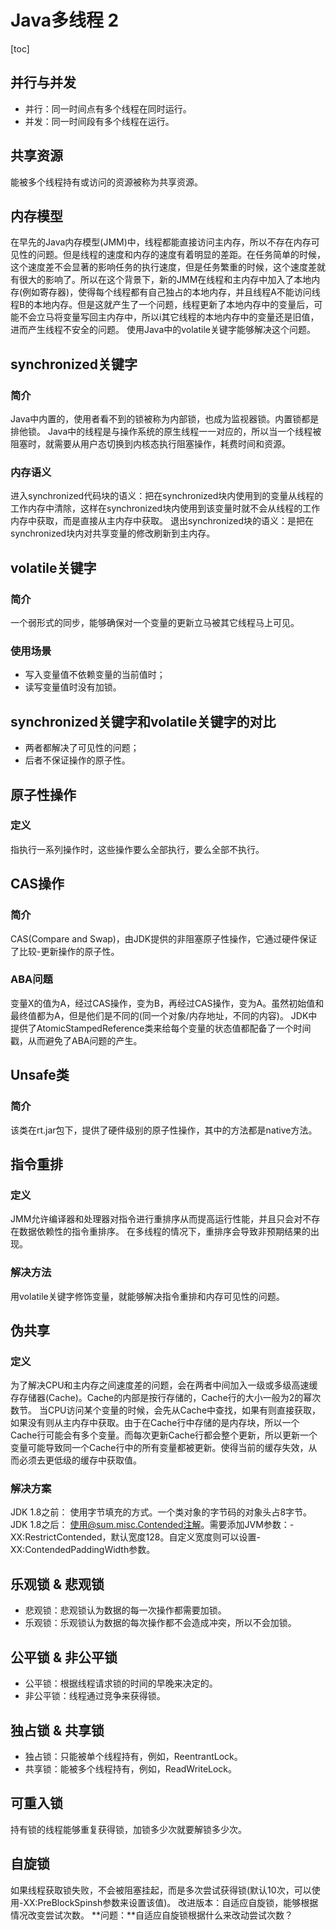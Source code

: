 # Java多线程 2
[toc]

## 并行与并发
- 并行：同一时间点有多个线程在同时运行。
- 并发：同一时间段有多个线程在运行。

## 共享资源
能被多个线程持有或访问的资源被称为共享资源。

## 内存模型
在早先的Java内存模型(JMM)中，线程都能直接访问主内存，所以不存在内存可见性的问题。但是线程的速度和内存的速度有着明显的差距。在任务简单的时候，这个速度差不会显著的影响任务的执行速度，但是任务繁重的时候，这个速度差就有很大的影响了。所以在这个背景下，新的JMM在线程和主内存中加入了本地内存(例如寄存器)，使得每个线程都有自己独占的本地内存，并且线程A不能访问线程B的本地内存。但是这就产生了一个问题，线程更新了本地内存中的变量后，可能不会立马将变量写回主内存中，所以i其它线程的本地内存中的变量还是旧值，进而产生线程不安全的问题。
使用Java中的volatile关键字能够解决这个问题。

## synchronized关键字
### 简介
Java中内置的，使用者看不到的锁被称为内部锁，也成为监视器锁。内置锁都是排他锁。
Java中的线程是与操作系统的原生线程一一对应的，所以当一个线程被阻塞时，就需要从用户态切换到内核态执行阻塞操作，耗费时间和资源。
### 内存语义
进入synchronized代码块的语义：把在synchronized块内使用到的变量从线程的工作内存中清除，这样在synchronized块内使用到该变量时就不会从线程的工作内存中获取，而是直接从主内存中获取。
退出synchronized块的语义：是把在synchronized块内对共享变量的修改刷新到主内存。

## volatile关键字
### 简介
一个弱形式的同步，能够确保对一个变量的更新立马被其它线程马上可见。
### 使用场景
- 写入变量值不依赖变量的当前值时；
- 读写变量值时没有加锁。

## synchronized关键字和volatile关键字的对比
- 两者都解决了可见性的问题；
- 后者不保证操作的原子性。

## 原子性操作
### 定义
指执行一系列操作时，这些操作要么全部执行，要么全部不执行。

## CAS操作
### 简介
CAS(Compare and Swap)，由JDK提供的非阻塞原子性操作，它通过硬件保证了比较-更新操作的原子性。
### ABA问题
变量X的值为A，经过CAS操作，变为B，再经过CAS操作，变为A。虽然初始值和最终值都为A，但是他们是不同的(同一个对象/内存地址，不同的内容)。
JDK中提供了AtomicStampedReference类来给每个变量的状态值都配备了一个时间戳，从而避免了ABA问题的产生。

## Unsafe类
### 简介
该类在rt.jar包下，提供了硬件级别的原子性操作，其中的方法都是native方法。

## 指令重排
### 定义
JMM允许编译器和处理器对指令进行重排序从而提高运行性能，并且只会对不存在数据依赖性的指令重排序。
在多线程的情况下，重排序会导致非预期结果的出现。
### 解决方法
用volatile关键字修饰变量，就能够解决指令重排和内存可见性的问题。

## 伪共享
### 定义
为了解决CPU和主内存之间速度差的问题，会在两者中间加入一级或多级高速缓存存储器(Cache)。Cache的内部是按行存储的，Cache行的大小一般为2的幂次数节。
当CPU访问某个变量的时候，会先从Cache中查找，如果有则直接获取，如果没有则从主内存中获取。由于在Cache行中存储的是内存块，所以一个Cache行可能会有多个变量。而每次更新Cache行都会整个更新，所以更新一个变量可能导致同一个Cache行中的所有变量都被更新。使得当前的缓存失效，从而必须去更低级的缓存中获取值。
### 解决方案
JDK 1.8之前：
使用字节填充的方式。一个类对象的字节码的对象头占8字节。
JDK 1.8之后：
使用@sum.misc.Contended注解。需要添加JVM参数：-XX:RestrictContended，默认宽度128。自定义宽度则可以设置-XX:ContendedPaddingWidth参数。

## 乐观锁 & 悲观锁
- 悲观锁：悲观锁认为数据的每一次操作都需要加锁。
- 乐观锁：乐观锁认为数据的每次操作都不会造成冲突，所以不会加锁。

## 公平锁 & 非公平锁
- 公平锁：根据线程请求锁的时间的早晚来决定的。
- 非公平锁：线程通过竞争来获得锁。

## 独占锁 & 共享锁
- 独占锁：只能被单个线程持有，例如，ReentrantLock。
- 共享锁：能被多个线程持有，例如，ReadWriteLock。

## 可重入锁
持有锁的线程能够重复获得锁，加锁多少次就要解锁多少次。

## 自旋锁
如果线程获取锁失败，不会被阻塞挂起，而是多次尝试获得锁(默认10次，可以使用-XX:PreBlockSpinsh参数来设置该值)。
改进版本：自适应自旋锁，能够根据情况改变尝试次数。
**问题：**自适应自旋锁根据什么来改动尝试次数？

